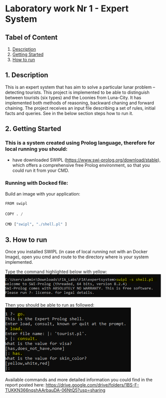 # Laboratory work Nr 1 - Expert System
## Tabel of Content
1. [ Description ](#desc)
2. [ Getting Started](#start)
3. [ How to run](#running)

<a name="desc"></a>
## 1. Description
This is an expert system that has aim to solve a particular lunar problem – detecting tourists. This project is implemented to be able to distinguish between tourists (six types) and the Loonies from Luna-City. It has implemented both methods of reasoning, backward chaning and forward chaining.
The project receives an input file describing a set of rules, initial facts and queries. See in the below section steps how to run it.
<a name="start"></a>
## 2.  Getting Started
### This is a system created using Prolog language, therefore for local running you should:
- have downloaded SWIPL (https://www.swi-prolog.org/download/stable), which offers a comprehensive free Prolog environment, so that you could run it from your CMD.

### Running with Docked file:
Build an image with your application:
```python
FROM swipl

COPY . /

CMD ["swipl", "./shell.pl" ]
```
<a name="running"></a>
## 3. How to run
Once you installed SWIPL (in case of local running not with an Docker Image), open you cmd and route to the directory where is your system implemented.

Type the command highlighted below with yellow:
![alt text](https://github.com/mirelaverebceanu/FIA/blob/main/expertsystem/screenshot/run%20shell.PNG)

Then you should be able to run as followed:
![alt text](https://github.com/mirelaverebceanu/FIA/blob/main/expertsystem/screenshot/forward.PNG)

Available commands and more detailed information you could find in the report posted here: https://drive.google.com/drive/folders/1BS-F-TUKKN366nqshAArbauDA-06NtQ5?usp=sharing
